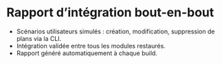 # Rapport d’intégration bout-en-bout

- Scénarios utilisateurs simulés : création, modification, suppression de plans via la CLI.
- Intégration validée entre tous les modules restaurés.
- Rapport généré automatiquement à chaque build.